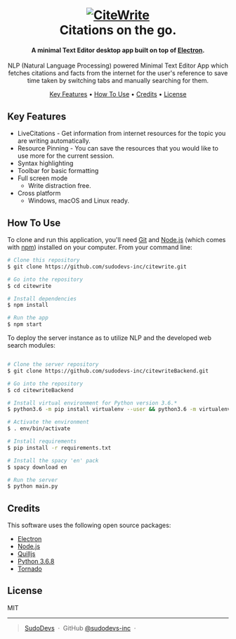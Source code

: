<h1 align="center">
  <br>
  <a href="#"><img src="https://cdn.discordapp.com/attachments/540056822435020805/630182294023569438/chrome_N6QLTas2cP.png" alt="CiteWrite"></a>
  <br>
  Citations on the go.
  <br>
</h1>

<h4 align="center">A minimal Text Editor desktop app built on top of <a href="http://electron.atom.io" target="_blank">Electron</a>.</h4>

<p align="center">NLP (Natural Language Processing) powered Minimal Text Editor App which fetches citations and facts from the internet for the user's reference to save time taken by switching tabs and manually searching for them.</p>

<p align="center">
  <a href="#key-features">Key Features</a> •
  <a href="#how-to-use">How To Use</a> •
  <a href="#credits">Credits</a> •
  <a href="#license">License</a>
</p>




## Key Features

* LiveCitations - Get information from internet resources for the topic you are writing automatically.
* Resource Pinning - You can save the resources that you would like to use more for the current session.
* Syntax highlighting
* Toolbar for basic formatting
* Full screen mode
  - Write distraction free.
* Cross platform
  - Windows, macOS and Linux ready.

## How To Use

To clone and run this application, you'll need [Git](https://git-scm.com) and [Node.js](https://nodejs.org/en/download/) (which comes with [npm](http://npmjs.com)) installed on your computer. From your command line:

```bash
# Clone this repository
$ git clone https://github.com/sudodevs-inc/citewrite.git

# Go into the repository
$ cd citewrite

# Install dependencies
$ npm install

# Run the app
$ npm start
```

To deploy the server instance as to utilize NLP and the developed web search modules:

```bash

# Clone the server repository
$ git clone https://github.com/sudodevs-inc/citewriteBackend.git

# Go into the repository
$ cd citewriteBackend

# Install virtual environment for Python version 3.6.*
$ python3.6 -m pip install virtualenv --user && python3.6 -m virtualenv env

# Activate the environment
$ . env/bin/activate

# Install requirements
$ pip install -r requirements.txt

# Install the spacy 'en' pack
$ spacy download en

# Run the server
$ python main.py

```

## Credits

This software uses the following open source packages:

- [Electron](http://electron.atom.io/)
- [Node.js](https://nodejs.org/)
- [Quilljs](https://github.com/quilljs/quill)
- [Python 3.6.8](https://www.python.org/)
- [Tornado](https://tornadoweb.org)

## License

MIT

---
> [SudoDevs](https://sudodevs.com.com) &nbsp;&middot;&nbsp;
> GitHub [@sudodevs-inc](https://github.com/sudodevs-inc) &nbsp;&middot;&nbsp;

